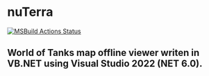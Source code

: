 # nuTerra

[![MSBuild Actions Status](https://github.com/mikeoverbay/nuTerra/workflows/MSBuild/badge.svg)](https://github.com/mikeoverbay/nuTerra/actions)

## World of Tanks map offline viewer writen in VB.NET using Visual Studio 2022 (NET 6.0).